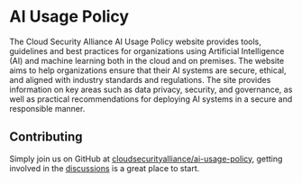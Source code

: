 # AI Usage Policy

The Cloud Security Alliance AI Usage Policy website provides tools, guidelines and best practices for 
organizations using Artificial Intelligence (AI) and machine learning both in the cloud and on premises. 
The website aims to help organizations ensure that their AI systems are secure, ethical, and aligned with 
industry standards and regulations. The site provides information on key areas such as data privacy, 
security, and governance, as well as practical recommendations for deploying AI systems in a secure and 
responsible manner. 

## Contributing

Simply join us on GitHub at [cloudsecurityalliance/ai-usage-policy](https://github.com/cloudsecurityalliance/ai-usage-policy), getting involved in the [discussions](https://github.com/cloudsecurityalliance/ai-usage-policy/discussions) is a great place to start.

